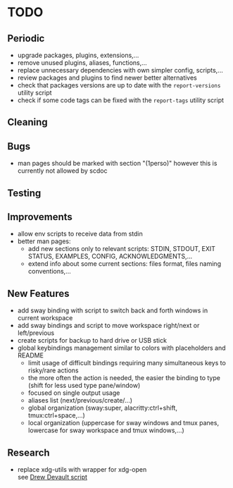 # TODO

## Periodic
  - upgrade packages, plugins, extensions,...
  - remove unused plugins, aliases, functions,...
  - replace unnecessary dependencies with own simpler config, scripts,...
  - review packages and plugins to find newer better alternatives
  - check that packages versions are up to date with the `report-versions` utility script
  - check if some code tags can be fixed with the `report-tags` utility script

## Cleaning

## Bugs
  - man pages should be marked with section "(1perso)"
    however this is currently not allowed by scdoc

## Testing

## Improvements
  - allow env scripts to receive data from stdin
  - better man pages:
    * add new sections only to relevant scripts:
      STDIN, STDOUT, EXIT STATUS, EXAMPLES, CONFIG, ACKNOWLEDGMENTS,...
    * extend info about some current sections:
      files format, files naming conventions,...

## New Features
  - add sway binding with script to switch back and forth windows in current workspace
  - add sway bindings and script to move workspace right/next or left/previous
  - create scripts for backup to hard drive or USB stick
  - global keybindings management similar to colors with placeholders and README
    * limit usage of difficult bindings requiring many simultaneous keys to risky/rare actions
    * the more often the action is needed, the easier the binding to type (shift for less used type pane/window)
    * focused on single output usage
    * aliases list (next/previous/create/...)
    * global organization (sway:super, alacritty:ctrl+shift, tmux:ctrl+space,...)
    * local organization (uppercase for sway windows and tmux panes, lowercase for sway workspace and tmux windows,...)

## Research
  - replace xdg-utils with wrapper for xdg-open  
    see [Drew Devault script](https://git.sr.ht/~sircmpwn/dotfiles/tree/master/bin/xdg-open)
